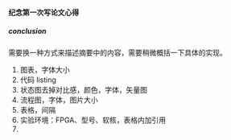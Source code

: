 #### 纪念第一次写论文心得





##### conclusion

需要换一种方式来描述摘要中的内容，需要稍微概括一下具体的实现。





1. 图表，字体大小
2. 代码 listing
3. 状态图去掉对比感，颜色，字体，矢量图
4. 流程图，字体，图片大小
5. 表格，间隔
6. 实验环境：FPGA、型号、软核，表格内加引用
7. 